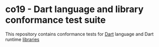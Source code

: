 co19 - Dart language and library conformance test suite
=======================================================

This repository contains conformance tests for [Dart](https://dartlang.org) language and Dart runtime [libraries](https://www.dartlang.org/guides/libraries)

